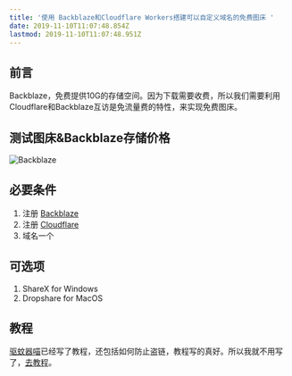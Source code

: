 ```yaml
---
title: '使用 Backblaze和Cloudflare Workers搭建可以自定义域名的免费图床 '
date: 2019-11-10T11:07:48.854Z
lastmod: 2019-11-10T11:07:48.951Z
---
```

## 前言
Backblaze，免费提供10G的存储空间。因为下载需要收费，所以我们需要利用Cloudflare和Backblaze互访是免流量费的特性，来实现免费图床。

##  测试图床&Backblaze存储价格

![Backblaze](https://img.suan.su/Screen-Shot-2019-11-12-13-15-43.png)

## 必要条件
1. 注册 [Backblaze](https://www.backblaze.com/b2/sign-up.html)
2. 注册 [Cloudflare](https://dash.cloudflare.com/sign-up)
3. 域名一个

## 可选项
1. ShareX for Windows
2. Dropshare for MacOS

## 教程

[驱蚊器喵](https://blog.meow.page)已经写了教程，还包括如何防止盗链，教程写的真好。所以我就不用写了，[去教程](https://blog.meow.page/2019/09/24/free-personal-image-hosting-with-backblaze-b2-and-cloudflare-workers/)。




